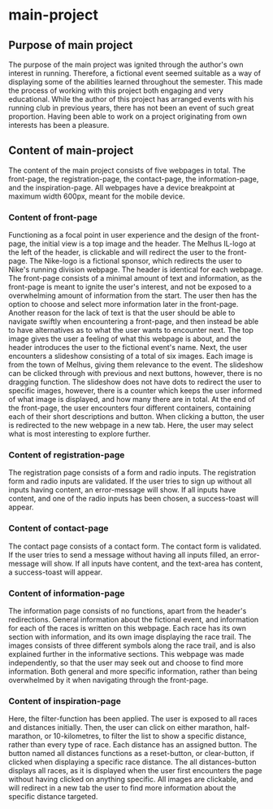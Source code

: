 # main-project

## Purpose of main project
The purpose of the main project was ignited through the author's own interest in running. Therefore, a fictional event seemed suitable as a way 
of displaying some of the abilities learned throughout the semester. This made the process of working with this project both engaging and 
very educational. While the author of this project has arranged events with his running club in previous years, there has not been an event
of such great proportion. Having been able to work on a project originating from own interests has been a pleasure. 


## Content of main-project
The content of the main project consists of five webpages in total. The front-page, the registration-page, the contact-page, 
the information-page, and the inspiration-page. All webpages have a device breakpoint at maximum width 600px, meant for the mobile device. 

### Content of front-page
Functioning as a focal point in user experience and the design of the front-page, the initial view is a top image and the header. The Melhus IL-logo at the left of the header, 
is clickable and will redirect the user to the front-page. The Nike-logo is a fictional sponsor, which redirects the user to Nike's running division webpage. 
The header is identical for each webpage.
The front-page consists of a minimal amount of text and information, as the front-page is meant to ignite the user's interest, and not be exposed to a overwhelming amount
of information from the start. The user then has the option to choose and select more information later in the front-page. 
Another reason for the lack of text is that the user should be able to navigate swiftly when encountering a front-page, and then instead be able to have alternatives 
as to what the user wants to encounter next. 
The top image gives the user a feeling of what this webpage is about, and the header introduces the user to the fictional event's name.
Next, the user encounters a slideshow consisting of a total of six images. Each image is from the town of Melhus, giving them relevance to the event. 
The slideshow can be clicked through with previous and next buttons, however, there is no dragging function. The slideshow does not have dots to redirect the user
to specific images, however, there is a counter which keeps the user informed of what image is displayed, and how many there are in total. 
At the end of the front-page, the user encounters four different containers, containing each of their short descriptions and button. When clicking a button, the user is 
redirected to the new webpage in a new tab. 
Here, the user may select what is most interesting to explore further. 

### Content of registration-page
The registration page consists of a form and radio inputs. The registration form and radio inputs are validated. If the user tries to sign up without all inputs having content, 
an error-message will show.
If all inputs have content, and one of the radio inputs has been chosen, a success-toast will appear. 

### Content of contact-page
The contact page consists of a contact form. The contact form is validated. If the user tries to send a message without having all inputs filled, 
an error-message will show.
If all inputs have content, and the text-area has content, a success-toast will appear. 

### Content of information-page
The information page consists of no functions, apart from the header's redirections. 
General information about the fictional event, and information for each of the races is written on this webpage. 
Each race has its own section with information, and its own image displaying the race trail. 
The images consists of three different symbols along the race trail, and is also explained further in the informative sections. 
This webpage was made independently, so that the user may seek out and choose to find more information. Both general and more specific information, 
rather than being overwhelmed by it when navigating through the front-page. 

### Content of inspiration-page
Here, the filter-function has been applied. The user is exposed to all races and distances initially. Then, the user can click on either marathon, half-marathon,
or 10-kilometres, to filter the list to show a specific distance, rather than every type of race. 
Each distance has an assigned button. The button named all distances functions as a reset-button, or clear-button, if clicked when displaying a specific race distance. 
The all distances-button displays all races, as it is displayed when the user first encounters the page without having clicked on anything specific. 
All images are clickable, and will redirect in a new tab the user to find more information about the specific distance targeted. 
